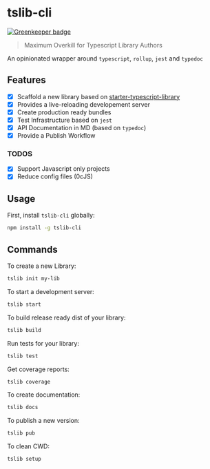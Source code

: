 # tslib-cli

[![Greenkeeper badge](https://badges.greenkeeper.io/osdevisnot/tslib-cli.svg)](https://greenkeeper.io/)

> Maximum Overkill for Typescript Library Authors

An opinionated wrapper around `typescript`, `rollup`, `jest` and `typedoc`

## Features

- [x] Scaffold a new library based on [starter-typescript-library](https://github.com/osdevisnot/starter-typescript-library)
- [x] Provides a live-reloading developement server
- [x] Create production ready bundles
- [x] Test Infrastructure based on `jest`
- [x] API Documentation in MD (based on `typedoc`)
- [x] Provide a Publish Workflow

### TODOS

- [x] Support Javascript only projects
- [x] Reduce config files (0cJS)

## Usage

First, install `tslib-cli` globally:

```bash
npm install -g tslib-cli
```

## Commands

To create a new Library:

```bash
tslib init my-lib
```

To start a development server:

```bash
tslib start
```

To build release ready dist of your library:

```bash
tslib build
```

Run tests for your library:

```bash
tslib test
```

Get coverage reports:

```bash
tslib coverage
```

To create documentation:

```bash
tslib docs
```

To publish a new version:

```bash
tslib pub
```

To clean CWD:

```bash
tslib setup
```
